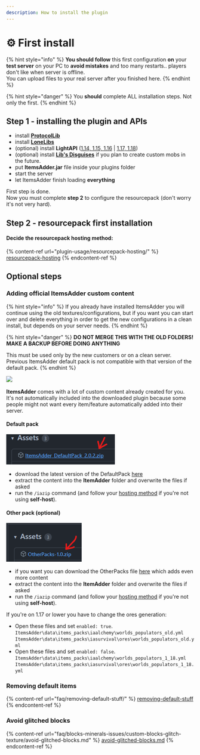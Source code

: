 ```yaml
---
description: How to install the plugin
---
```


# ⚙ First install

{% hint style="info" %}
**You should follow** this first configuration **on** your **test server** on your PC to **avoid mistakes** and too many restarts.. players don't like when server is offline.\
You can upload files to your real server after you finished here.
{% endhint %}

{% hint style="danger" %}
You **should** complete ALL installation steps. Not only the first.
{% endhint %}

## Step 1 - installing the plugin and APIs

* install [**ProtocolLib**](https://www.spigotmc.org/resources/protocollib.1997/)
* install [**LoneLibs**](https://www.spigotmc.org/resources/lonelibs.75974/)
* (optional) install **LightAPI** ([1.14, 1.15, 1.16](http://a.devs.beer/lightapi-old) | [1.17, 1.18](http://a.devs.beer/lightapi-new))
* (optional) install [**Lib's Disguises**](https://www.spigotmc.org/resources/libs-disguises-free.81/) if you plan to create custom mobs in the future.
* put **ItemsAdder.jar** file inside your plugins folder
* start the server
* let ItemsAdder finish loading **everything**

First step is done.\
Now you must complete **step 2** to configure the resourcepack (don't worry it's not very hard).

## Step 2 - resourcepack first installation

#### Decide the resourcepack hosting method:

{% content-ref url="plugin-usage/resourcepack-hosting/" %}
[resourcepack-hosting](plugin-usage/resourcepack-hosting/)
{% endcontent-ref %}

## Optional steps

### Adding official ItemsAdder custom content

{% hint style="info" %}
If you already have installed ItemsAdder you will continue using the old textures/configurations, but if you want you can start over and delete everything in order to get the new configurations in a clean install, but depends on your server needs.
{% endhint %}

{% hint style="danger" %}
**DO NOT MERGE THIS WITH THE OLD FOLDERS! MAKE A BACKUP BEFORE DOING ANYTHING**

This must be used only by the new customers or on a clean server.\
Previous ItemsAdder default pack is not compatible with that version of the default pack.
{% endhint %}

![](.gitbook/assets/items\_showcase\_gif.apng)

**ItemsAdder** comes with a lot of custom content already created for you.\
It's not automatically included into the downloaded plugin because some people might not want every item/feature automatically added into their server.

#### Default pack

![](<.gitbook/assets/image (47).png>)

* download the latest version of the DefaultPack [here](https://github.com/ItemsAdder/DefaultPack/releases/latest)
* extract the content into the **ItemAdder** folder and overwrite the files if asked
* run the `/iazip` command (and follow your [hosting method](plugin-usage/resourcepack-hosting/) if you're not using **self-host**).

#### Other pack (optional)

![](<.gitbook/assets/image (50).png>)

* if you want you can download the OtherPacks file [here](https://github.com/ItemsAdder/OtherPacks/releases/latest) which adds even more content
* extract the content into the **ItemAdder** folder and overwrite the files if asked
* run the `/iazip` command (and follow your [hosting method](plugin-usage/resourcepack-hosting/) if you're not using **self-host**).

If you're on 1.17 or lower you have to change the ores generation:

* Open these files and set `enabled: true`.\
  `ItemsAdder\data\items_packs\iaalchemy\worlds_populators_old.yml`\
  `ItemsAdder\data\items_packs\iasurvival\ores\worlds_populators_old.yml`
* Open these files and set `enabled: false`.\
  `ItemsAdder\data\items_packs\iaalchemy\worlds_populators_1_18.yml`\
  `ItemsAdder\data\items_packs\iasurvival\ores\worlds_populators_1_18.yml`

### Removing default items

{% content-ref url="faq/removing-default-stuff/" %}
[removing-default-stuff](faq/removing-default-stuff/)
{% endcontent-ref %}

### Avoid glitched blocks

{% content-ref url="faq/blocks-minerals-issues/custom-blocks-glitch-texture/avoid-glitched-blocks.md" %}
[avoid-glitched-blocks.md](faq/blocks-minerals-issues/custom-blocks-glitch-texture/avoid-glitched-blocks.md)
{% endcontent-ref %}
